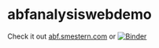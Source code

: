 # abfanalysiswebdemo
Check it out [abf.smestern.com](abf.smestern.com) or [![Binder](https://mybinder.org/badge_logo.svg)](https://mybinder.org/v2/gh/smestern/abfanalysiswebdemo/HEAD?urlpath=%2Fvoila%2Frender%2Fabfanalysis_with_upload.ipynb)
